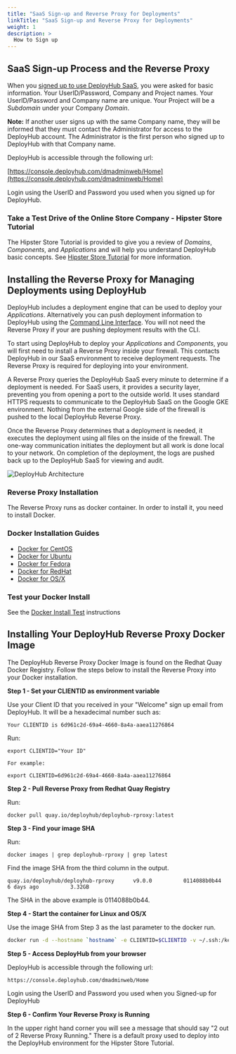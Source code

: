 ```yaml
---
title: "SaaS Sign-up and Reverse Proxy for Deployments"
linkTitle: "SaaS Sign-up and Reverse Proxy for Deployments"
weight: 1
description: >
  How to Sign up 
---
```

## SaaS Sign-up Process and the Reverse Proxy

When you [signed up to use DeployHub SaaS](https://www.deployhub.com/register-for-team/?), you were asked for basic information. Your UserID/Password, Company and Project names. Your UserID/Password and Company name are unique.  Your Project will be a _Subdomain_ under your Company _Domain_.

**Note:**  If another user signs up with the same Company name, they will be informed that they must contact the Administrator for access to the DeployHub account. The Administrator is the first person who signed up to DeployHub with that Company name.

 DeployHub is accessible through the following url:

[https://console.deployhub.com/dmadminweb/Home](https://console.deployhub.com/dmadminweb/Home)

Login using the UserID and Password you used when you signed up for DeployHub.

### Take a Test Drive of the Online Store Company -  Hipster Store Tutorial

The Hipster Store Tutorial is provided to give you a review of _Domains_, _Components_, and _Applications_ and will help you understand DeployHub basic concepts. See [Hipster Store Tutorial](/userguide/introduction-to-deployhub/0-hipster-store-tutorial/) for more information.  

## Installing the Reverse Proxy for Managing Deployments using DeployHub

DeployHub includes a deployment engine that can be used to deploy your _Applications_. Alternatively you can push deployment information to DeployHub using the [Command Line Interface](/installation-and-support/0-commandlineinterface/). You will not need the Reverse Proxy if your are pushing deployment results with the CLI.

To start using DeployHub to deploy your _Applications_ and _Components_, you will first need to install a Reverse Proxy inside your firewall. This contacts DeployHub in our SaaS environment to receive deployment requests.  The Reverse Proxy is required for deploying into your environment.

A Reverse Proxy queries the DeployHub SaaS every minute to determine if a deployment is needed. For SaaS users, it provides a security layer, preventing you from opening a port to the outside world. It uses standard HTTPS requests to communicate to the DeployHub SaaS on the Google GKE environment. Nothing from the external Google side of the firewall is pushed to the local DeployHub Reverse Proxy.

Once the Reverse Proxy determines that a deployment is needed, it executes the deployment using all files on the inside of the firewall. The one-way communication initiates the deployment but all work is done local to your network. On completion of the deployment, the logs are pushed back up to the DeployHub SaaS for viewing and audit.

![DeployHub Architecture](/userguide/images/ReverseProxy.png)

### Reverse Proxy Installation

The Reverse Proxy runs as docker container. In order to install it, you need to install Docker.

### Docker Installation Guides

- [Docker for CentOS](https://docs.docker.com/engine/install/centos/)
- [Docker for Ubuntu](https://docs.docker.com/engine/install/ubuntu/)
- [Docker for Fedora](https://docs.docker.com/engine/install/fedora/)
- [Docker for RedHat](https://access.redhat.com/documentation/en-us/red_hat_enterprise_linux_atomic_host/7/html-single/getting_started_with_containers/index)
- [Docker for OS/X](https://docs.docker.com/docker-for-mac/install/)

### Test your Docker Install

See the [Docker Install Test](https://docs.docker.com/get-started/#test-docker-version) instructions

## Installing Your DeployHub Reverse Proxy Docker Image

The DeployHub Reverse Proxy Docker Image is found on the Redhat Quay Docker Registry. Follow the steps below to install the Reverse Proxy into your Docker installation.

**Step 1 - Set your CLIENTID as environment variable**

Use your Client ID that you received in your "Welcome" sign up email from DeployHub. It will be a hexadecimal number such as:

~~~
Your CLIENTID is 6d961c2d-69a4-4660-8a4a-aaea11276864
~~~

Run:

~~~
export CLIENTID="Your ID"

For example: 

export CLIENTID=6d961c2d-69a4-4660-8a4a-aaea11276864
~~~

**Step 2 - Pull Reverse Proxy from Redhat Quay Registry**

Run:

~~~
docker pull quay.io/deployhub/deployhub-rproxy:latest
~~~

**Step 3 - Find your image SHA**

Run:

~~~
docker images | grep deployhub-rproxy | grep latest
~~~

Find the image SHA from the third column in the output.

~~~
quay.io/deployhub/deployhub-rproxy      v9.0.0          0114088b0b44        6 days ago          3.32GB
~~~

The SHA in the above example is 0114088b0b44.

**Step 4 - Start the container for Linux and OS/X**

Use the image SHA from Step 3 as the last parameter to the docker run.

```bash
docker run -d --hostname `hostname` -e CLIENTID=$CLIENTID -v ~/.ssh:/keys:Z 0114088b0b44
```

**Step 5 - Access DeployHub from your browser**

 DeployHub is accessible through the following url:

~~~
https://console.deployhub.com/dmadminweb/Home
~~~

Login using the UserID and Password you used when you Signed-up for DeployHub

**Step 6 - Confirm Your Reverse Proxy is Running**

In the upper right hand corner you will see a message that should say "2 out of 2 Reverse Proxy Running."  There is a default proxy used to deploy into the DeployHub environment for the Hipster Store Tutorial.
